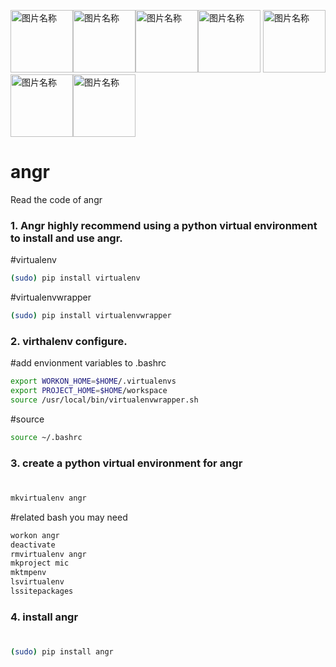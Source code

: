 <img src="http://angr.io/img/angry_face.png" width = "100" height = "100" alt="图片名称" /><img src="http://angr.io/img/angry_face.png" width = "100" height = "100" alt="图片名称" /><img src="http://angr.io/img/angry_face.png" width = "100" height = "100" alt="图片名称" /><img src="http://angr.io/img/angry_face.png" width = "100" height = "100" alt="图片名称" /> <img src="http://angr.io/img/angry_face.png" width = "100" height = "100" alt="图片名称" /><img src="http://angr.io/img/angry_face.png" width = "100" height = "100" alt="图片名称" /><img src="http://angr.io/img/angry_face.png" width = "100" height = "100" alt="图片名称" />
# angr
Read the code of angr
### 1. Angr highly recommend using a python virtual environment to install and use angr. 
  #virtualenv
 
  ```bash
  (sudo) pip install virtualenv
  ```

  #virtualenvwrapper
  ```Bash
  (sudo) pip install virtualenvwrapper
  ```

### 2. virthalenv configure.
  #add envionment variables to .bashrc
   ``` bash
   export WORKON_HOME=$HOME/.virtualenvs
   export PROJECT_HOME=$HOME/workspace
   source /usr/local/bin/virtualenvwrapper.sh
   ```
   
   #source
   ```bash
   source ~/.bashrc
   ```
   
 ### 3. create a python virtual environment for angr
  #
  ```bash
  mkvirtualenv angr
  ```
  #related bash you may need
  ```bash
  workon angr
  deactivate
  rmvirtualenv angr
  mkproject mic
  mktmpenv
  lsvirtualenv
  lssitepackages
  ```
 ### 4. install angr
  #
  ```bash
  (sudo) pip install angr
  ```
